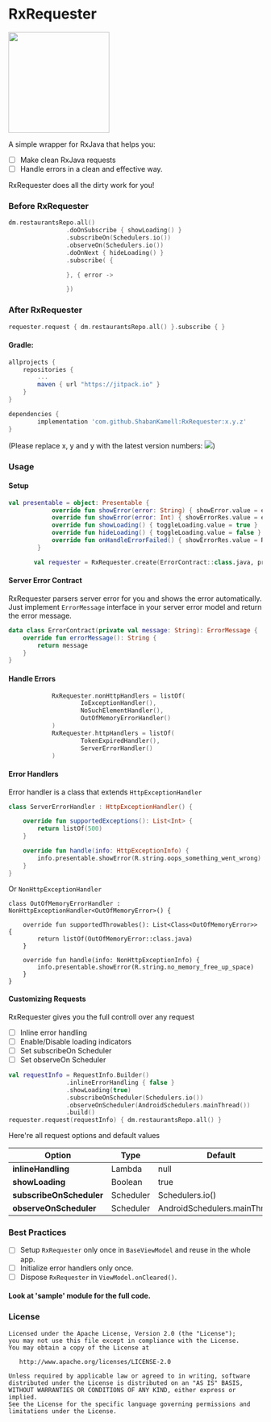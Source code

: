 # RxRequester

<img src="https://github.com/ShabanKamell/RxRequester/blob/master/blob/raw/logo.png" height="200">

A simple wrapper for RxJava that helps you:
- [ ] Make clean RxJava requests
- [ ] Handle errors in a clean and effective way.

RxRequester does all the dirty work for you!

### Before RxRequester

``` kotlin
dm.restaurantsRepo.all()
                .doOnSubscribe { showLoading() }
                .subscribeOn(Schedulers.io())
                .observeOn(Schedulers.io())
                .doOnNext { hideLoading() }
                .subscribe( {

                }, { error ->

                })
```

### After RxRequester

``` kotlin
requester.request { dm.restaurantsRepo.all() }.subscribe { }
```

#### Gradle:
```groovy
allprojects {
    repositories {
        ...
        maven { url "https://jitpack.io" }
    }
}

dependencies {
        implementation 'com.github.ShabanKamell:RxRequester:x.y.z'
}

```
(Please replace x, y and y with the latest version numbers:  [![](https://jitpack.io/v/ShabanKamell/RxRequester.svg)](https://jitpack.io/#ShabanKamell/RxRequester))

### Usage
#### Setup

``` kotlin
val presentable = object: Presentable {
            override fun showError(error: String) { showError.value = error }
            override fun showError(error: Int) { showErrorRes.value = error }
            override fun showLoading() { toggleLoading.value = true }
            override fun hideLoading() { toggleLoading.value = false }
            override fun onHandleErrorFailed() { showErrorRes.value = R.string.oops_something_went_wrong }
        }

       val requester = RxRequester.create(ErrorContract::class.java, presentable)
```

#### Server Error Contract
RxRequester parsers server error for you and shows the error automatically. Just implement `ErrorMessage`
interface in your server error model and return the error message.

``` kotlin
data class ErrorContract(private val message: String): ErrorMessage {
    override fun errorMessage(): String {
        return message
    }
}
```

#### Handle Errors
```kotlin
            RxRequester.nonHttpHandlers = listOf(
                    IoExceptionHandler(),
                    NoSuchElementHandler(),
                    OutOfMemoryErrorHandler()
            )
            RxRequester.httpHandlers = listOf(
                    TokenExpiredHandler(),
                    ServerErrorHandler()
            )
```

#### Error Handlers
Error handler is a class that extends
`HttpExceptionHandler`
``` kotlin
class ServerErrorHandler : HttpExceptionHandler() {

    override fun supportedExceptions(): List<Int> {
        return listOf(500)
    }

    override fun handle(info: HttpExceptionInfo) {
        info.presentable.showError(R.string.oops_something_went_wrong)
    }
}
```

Or `NonHttpExceptionHandler`
``` kotin
class OutOfMemoryErrorHandler : NonHttpExceptionHandler<OutOfMemoryError>() {

    override fun supportedThrowables(): List<Class<OutOfMemoryError>> {
        return listOf(OutOfMemoryError::class.java)
    }

    override fun handle(info: NonHttpExceptionInfo) {
        info.presentable.showError(R.string.no_memory_free_up_space)
    }
}
```

#### Customizing Requests
RxRequester gives you the full controll over any request
- [ ] Inline error handling
- [ ] Enable/Disable loading indicators
- [ ] Set subscribeOn Scheduler
- [ ] Set observeOn Scheduler

``` kotlin
val requestInfo = RequestInfo.Builder()
                .inlineErrorHandling { false }
                .showLoading(true)
                .subscribeOnScheduler(Schedulers.io())
                .observeOnScheduler(AndroidSchedulers.mainThread())
                .build()
requester.request(requestInfo) { dm.restaurantsRepo.all() }
```

Here're all request options and default values

| **Option** | **Type** | **Default** |
| ------------- | ------------- | ------------- |
| **inlineHandling**           | Lambda       | null |
| **showLoading**              | Boolean      | true |
| **subscribeOnScheduler**     | Scheduler    | Schedulers.io() |
| **observeOnScheduler**       | Scheduler    | AndroidSchedulers.mainThread() |

### Best Practices
- [ ] Setup `RxRequester` only once in `BaseViewModel` and reuse in the whole app.
- [ ] Initialize error handlers only once.
- [ ] Dispose `RxRequester` in `ViewModel.onCleared()`.

#### Look at 'sample' module for the full code.

### License

```
Licensed under the Apache License, Version 2.0 (the "License");
you may not use this file except in compliance with the License.
You may obtain a copy of the License at

   http://www.apache.org/licenses/LICENSE-2.0

Unless required by applicable law or agreed to in writing, software
distributed under the License is distributed on an "AS IS" BASIS,
WITHOUT WARRANTIES OR CONDITIONS OF ANY KIND, either express or implied.
See the License for the specific language governing permissions and
limitations under the License.
```
